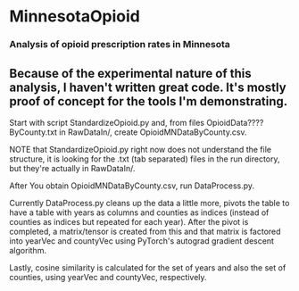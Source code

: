 # MinnesotaOpioid
### Analysis of opioid prescription rates in Minnesota

## Because of the experimental nature of this analysis, I haven't written great code. It's mostly proof of concept for the tools I'm demonstrating.

Start with script StandardizeOpioid.py and, from files OpioidData????ByCounty.txt in RawDataIn/, create OpioidMNDataByCounty.csv.

NOTE that StandardizeOpioid.py right now does not understand the file structure, it is looking for the .txt (tab separated) files in the run directory, but they're actually in RawDataIn/. 

After You obtain OpioidMNDataByCounty.csv, run DataProcess.py. 

Currently DataProcess.py cleans up the data a little more, pivots the table to have a table with years as columns and counties as indices (instead of counties as indices but repeated for each year). After the pivot is completed, a matrix/tensor is created from this and that matrix is factored into yearVec and countyVec using PyTorch's autograd gradient descent algorithm. 

Lastly, cosine similarity is calculated for the set of years and also the set of counties, using yearVec and countyVec, respectively. 
